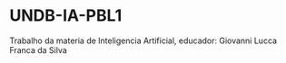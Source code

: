 # UNDB-IA-PBL1
 Trabalho da materia de Inteligencia Artificial, educador: Giovanni Lucca Franca da Silva
